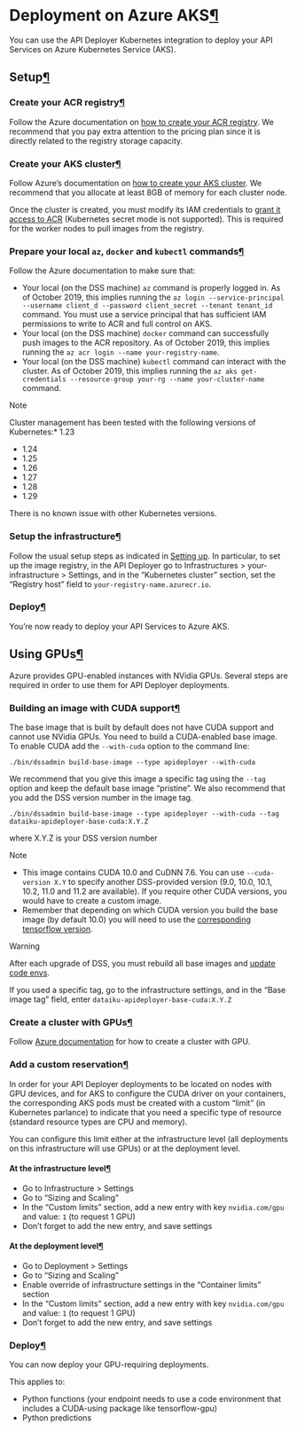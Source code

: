 Deployment on Azure AKS[¶](#deployment-on-azure-aks "Permalink to this heading")
================================================================================


You can use the API Deployer Kubernetes integration to deploy your API Services on Azure Kubernetes Service (AKS).



Setup[¶](#setup "Permalink to this heading")
--------------------------------------------



### Create your ACR registry[¶](#create-your-acr-registry "Permalink to this heading")


Follow the Azure documentation on [how to create your ACR registry](https://docs.microsoft.com/en-us/azure/container-registry/). We recommend that you pay extra attention to the pricing plan since it is directly related to the registry storage capacity.




### Create your AKS cluster[¶](#create-your-aks-cluster "Permalink to this heading")


Follow Azure’s documentation on [how to create your AKS cluster](https://docs.microsoft.com/en-us/azure/aks/). We recommend that you allocate at least 8GB of memory for each cluster node.


Once the cluster is created, you must modify its IAM credentials to [grant it access to ACR](https://docs.microsoft.com/en-us/azure/container-registry/container-registry-auth-aks#grant-aks-access-to-acr) (Kubernetes secret mode is not supported). This is required for the worker nodes to pull images from the registry.




### Prepare your local `az`, `docker` and `kubectl` commands[¶](#prepare-your-local-az-docker-and-kubectl-commands "Permalink to this heading")


Follow the Azure documentation to make sure that:


* Your local (on the DSS machine) `az` command is properly logged in. As of October 2019, this implies running the `az login --service-principal --username client_d --password client_secret --tenant tenant_id` command. You must use a service principal that has sufficient IAM permissions to write to ACR and full control on AKS.
* Your local (on the DSS machine) `docker` command can successfully push images to the ACR repository. As of October 2019, this implies running the `az acr login --name your-registry-name`.
* Your local (on the DSS machine) `kubectl` command can interact with the cluster. As of October 2019, this implies running the `az aks get-credentials --resource-group your-rg --name your-cluster-name` command.



Note



Cluster management has been tested with the following versions of Kubernetes:* 1\.23
* 1\.24
* 1\.25
* 1\.26
* 1\.27
* 1\.28
* 1\.29




There is no known issue with other Kubernetes versions.





### Setup the infrastructure[¶](#setup-the-infrastructure "Permalink to this heading")


Follow the usual setup steps as indicated in [Setting up](setup.html). In particular, to set up the image registry, in the API Deployer go to Infrastructures \> your\-infrastructure \> Settings, and in the “Kubernetes cluster” section, set the “Registry host” field to `your-registry-name.azurecr.io`.




### Deploy[¶](#deploy "Permalink to this heading")


You’re now ready to deploy your API Services to Azure AKS.





Using GPUs[¶](#using-gpus "Permalink to this heading")
------------------------------------------------------


Azure provides GPU\-enabled instances with NVidia GPUs. Several steps are required in order to use them for API Deployer deployments.



### Building an image with CUDA support[¶](#building-an-image-with-cuda-support "Permalink to this heading")


The base image that is built by default does not have CUDA support and cannot use NVidia GPUs.
You need to build a CUDA\-enabled base image. To enable CUDA add the `--with-cuda` option to the command line:



```
./bin/dssadmin build-base-image --type apideployer --with-cuda
```

We recommend that you give this image a specific tag using the `--tag` option and keep the default base image “pristine”. We also recommend that you add the DSS version number in the image tag.



```
./bin/dssadmin build-base-image --type apideployer --with-cuda --tag dataiku-apideployer-base-cuda:X.Y.Z
```

where X.Y.Z is your DSS version number



Note


* This image contains CUDA 10\.0 and CuDNN 7\.6\. You can use `--cuda-version X.Y` to specify another DSS\-provided version (9\.0, 10\.0, 10\.1, 10\.2, 11\.0 and 11\.2 are available).
If you require other CUDA versions, you would have to create a custom image.
* Remember that depending on which CUDA version you build the base image (by default 10\.0\) you will need to use
the [corresponding tensorflow version](https://www.tensorflow.org/install/source#gpu).




Warning


After each upgrade of DSS, you must rebuild all base images and [update code envs](../../containers/code-envs.html).



If you used a specific tag, go to the infrastructure settings, and in the “Base image tag” field, enter `dataiku-apideployer-base-cuda:X.Y.Z`




### Create a cluster with GPUs[¶](#create-a-cluster-with-gpus "Permalink to this heading")


Follow [Azure documentation](https://docs.microsoft.com/en-us/azure/aks/gpu-cluster) for how to create a cluster with GPU.




### Add a custom reservation[¶](#add-a-custom-reservation "Permalink to this heading")


In order for your API Deployer deployments to be located on nodes with GPU devices, and for AKS to configure the CUDA driver on your containers, the corresponding AKS pods must be created with a custom “limit” (in Kubernetes parlance) to indicate that you need a specific type of resource (standard resource types are CPU and memory).


You can configure this limit either at the infrastructure level (all deployments on this infrastructure will use GPUs) or at the deployment level.



#### At the infrastructure level[¶](#at-the-infrastructure-level "Permalink to this heading")


* Go to Infrastructure \> Settings
* Go to “Sizing and Scaling”
* In the “Custom limits” section, add a new entry with key `nvidia.com/gpu` and value: `1` (to request 1 GPU)
* Don’t forget to add the new entry, and save settings




#### At the deployment level[¶](#at-the-deployment-level "Permalink to this heading")


* Go to Deployment \> Settings
* Go to “Sizing and Scaling”
* Enable override of infrastructure settings in the “Container limits” section
* In the “Custom limits” section, add a new entry with key `nvidia.com/gpu` and value: `1` (to request 1 GPU)
* Don’t forget to add the new entry, and save settings





### Deploy[¶](#id1 "Permalink to this heading")


You can now deploy your GPU\-requiring deployments.


This applies to:


* Python functions (your endpoint needs to use a code environment that includes a CUDA\-using package like tensorflow\-gpu)
* Python predictions
